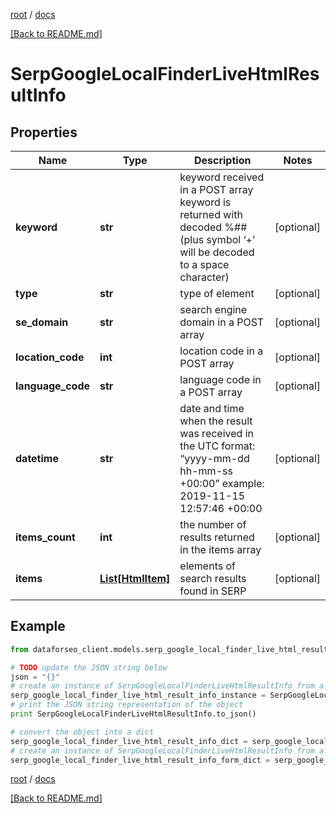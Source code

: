 [root](./../ "root") / [docs](./ "docs")

[[Back to README.md]](./../README.md "[Back to README.md]")

# SerpGoogleLocalFinderLiveHtmlResultInfo

## Properties

Name | Type | Description | Notes
------------ | ------------- | ------------- | -------------
**keyword** | **str** | keyword received in a POST array keyword is returned with decoded %## (plus symbol ‘+’ will be decoded to a space character) | [optional]
**type** | **str** | type of element | [optional]
**se_domain** | **str** | search engine domain in a POST array | [optional]
**location_code** | **int** | location code in a POST array | [optional]
**language_code** | **str** | language code in a POST array | [optional]
**datetime** | **str** | date and time when the result was received in the UTC format: “yyyy-mm-dd hh-mm-ss +00:00” example: 2019-11-15 12:57:46 +00:00 | [optional]
**items_count** | **int** | the number of results returned in the items array | [optional]
**items** | [**List[HtmlItem]**](HtmlItem.md) | elements of search results found in SERP | [optional]

## Example

```python
from dataforseo_client.models.serp_google_local_finder_live_html_result_info import SerpGoogleLocalFinderLiveHtmlResultInfo

# TODO update the JSON string below
json = "{}"
# create an instance of SerpGoogleLocalFinderLiveHtmlResultInfo from a JSON string
serp_google_local_finder_live_html_result_info_instance = SerpGoogleLocalFinderLiveHtmlResultInfo.from_json(json)
# print the JSON string representation of the object
print SerpGoogleLocalFinderLiveHtmlResultInfo.to_json()

# convert the object into a dict
serp_google_local_finder_live_html_result_info_dict = serp_google_local_finder_live_html_result_info_instance.to_dict()
# create an instance of SerpGoogleLocalFinderLiveHtmlResultInfo from a dict
serp_google_local_finder_live_html_result_info_form_dict = serp_google_local_finder_live_html_result_info.from_dict(serp_google_local_finder_live_html_result_info_dict)
```

  

[root](./../ "root") / [docs](./ "docs")

[[Back to README.md]](./../README.md "[Back to README.md]")